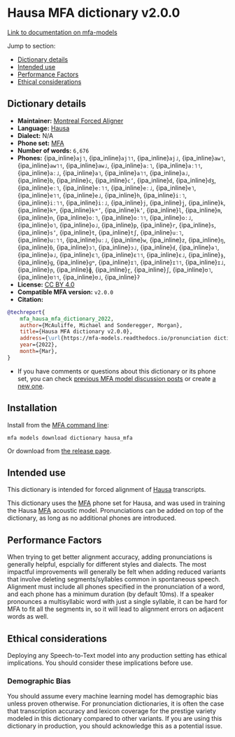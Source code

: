 
# Hausa MFA dictionary v2.0.0

[Link to documentation on mfa-models](https://mfa-models.readthedocs.io/en/main/dictionary/hausa_mfa.html)

Jump to section:

- [Dictionary details](#dictionary-details)
- [Intended use](#intended-use)
- [Performance Factors](#performance-factors)
- [Ethical considerations](#ethical-considerations)

## Dictionary details

- **Maintainer:** [Montreal Forced Aligner](https://montreal-forced-aligner.readthedocs.io/)
- **Language:** [Hausa](https://en.wikipedia.org/wiki/Hausa_language)
- **Dialect:** N/A
- **Phone set:** [MFA](https://mfa-models.readthedocs.io/en/refactor/mfa_phone_set.html#hausa)
- **Number of words:** `6,676`
- **Phones:** {ipa_inline}`aj˥`, {ipa_inline}`aj˥˦`, {ipa_inline}`aj˩`, {ipa_inline}`aw˥`, {ipa_inline}`aw˥˦`, {ipa_inline}`aw˩`, {ipa_inline}`aː˥`, {ipa_inline}`aː˥˦`, {ipa_inline}`aː˩`, {ipa_inline}`a˥`, {ipa_inline}`a˥˦`, {ipa_inline}`a˩`, {ipa_inline}`b`, {ipa_inline}`c`, {ipa_inline}`cʼ`, {ipa_inline}`d`, {ipa_inline}`dʒ`, {ipa_inline}`eː˥`, {ipa_inline}`eː˥˦`, {ipa_inline}`eː˩`, {ipa_inline}`e˥`, {ipa_inline}`e˥˦`, {ipa_inline}`e˩`, {ipa_inline}`h`, {ipa_inline}`iː˥`, {ipa_inline}`iː˥˦`, {ipa_inline}`iː˩`, {ipa_inline}`j`, {ipa_inline}`j̰`, {ipa_inline}`k`, {ipa_inline}`kʷ`, {ipa_inline}`kʷʼ`, {ipa_inline}`kʼ`, {ipa_inline}`l`, {ipa_inline}`m`, {ipa_inline}`n`, {ipa_inline}`oː˥`, {ipa_inline}`oː˥˦`, {ipa_inline}`oː˩`, {ipa_inline}`o˥`, {ipa_inline}`o˩`, {ipa_inline}`p`, {ipa_inline}`r`, {ipa_inline}`s`, {ipa_inline}`sʼ`, {ipa_inline}`t`, {ipa_inline}`tʃ`, {ipa_inline}`uː˥`, {ipa_inline}`uː˥˦`, {ipa_inline}`uː˩`, {ipa_inline}`w`, {ipa_inline}`z`, {ipa_inline}`ŋ`, {ipa_inline}`ɓ`, {ipa_inline}`ɔ˥`, {ipa_inline}`ɔ˩`, {ipa_inline}`ɗ`, {ipa_inline}`ə˥`, {ipa_inline}`ə˩`, {ipa_inline}`ɛ˥`, {ipa_inline}`ɛ˥˦`, {ipa_inline}`ɛ˩`, {ipa_inline}`ɟ`, {ipa_inline}`ɡ`, {ipa_inline}`ɡʷ`, {ipa_inline}`ɪ˥`, {ipa_inline}`ɪ˥˦`, {ipa_inline}`ɪ˩`, {ipa_inline}`ɲ`, {ipa_inline}`ɸ`, {ipa_inline}`ɽ`, {ipa_inline}`ʃ`, {ipa_inline}`ʊ˥`, {ipa_inline}`ʊ˥˦`, {ipa_inline}`ʊ˩`, {ipa_inline}`ʔ`
- **License:** [CC BY 4.0](https://github.com/MontrealCorpusTools/mfa-models/tree/main/dictionary/hausa/MFA/v2.0.0/LICENSE)
- **Compatible MFA version:** `v2.0.0`
- **Citation:**

```bibtex
@techreport{
	mfa_hausa_mfa_dictionary_2022,
	author={McAuliffe, Michael and Sonderegger, Morgan},
	title={Hausa MFA dictionary v2.0.0},
	address={\url{https://mfa-models.readthedocs.io/pronunciation dictionary/Hausa/Hausa MFA dictionary v2_0_0.html}},
	year={2022},
	month={Mar},
}
```

- If you have comments or questions about this dictionary or its phone set, you can check [previous MFA model discussion posts](https://github.com/MontrealCorpusTools/mfa-models/discussions?discussions_q=Hausa+MFA+dictionary+v2.0.0) or create [a new one](https://github.com/MontrealCorpusTools/mfa-models/discussions/new).

## Installation

Install from the [MFA command line](https://montreal-forced-aligner.readthedocs.io/en/latest/user_guide/models/index.html):

```
mfa models download dictionary hausa_mfa
```

Or download from [the release page](https://github.com/MontrealCorpusTools/mfa-models/releases/tag/dictionary-hausa_mfa-v2.0.0).

## Intended use

This dictionary is intended for forced alignment of [Hausa](https://en.wikipedia.org/wiki/Hausa_language) transcripts.

This dictionary uses the [MFA](https://mfa-models.readthedocs.io/en/refactor/mfa_phone_set.html#hausa) phone set for Hausa, and was used in training the Hausa [MFA](https://mfa-models.readthedocs.io/en/refactor/mfa_phone_set.html#hausa) acoustic model.
Pronunciations can be added on top of the dictionary, as long as no additional phones are introduced.

## Performance Factors

When trying to get better alignment accuracy, adding pronunciations is generally helpful, espcially for different styles and dialects.
The most impactful improvements will generally be felt when adding reduced variants that
involve deleting segments/syllables common in spontaneous speech.  Alignment must include all phones specified in the pronunciation of a word, and each phone has
a minimum duration (by default 10ms). If a speaker pronounces a multisyllabic word with just a single syllable, it can be hard for MFA to fit all the segments in,
so it will lead to alignment errors on adjacent words as well.

## Ethical considerations

Deploying any Speech-to-Text model into any production setting has ethical implications. You should consider these implications before use.

### Demographic Bias

You should assume every machine learning model has demographic bias unless proven otherwise.
For pronunciation dictionaries, it is often the case that transcription accuracy and lexicon coverage for the prestige variety modeled in this dictionary compared to other variants.
If you are using this dictionary in production, you should acknowledge this as a potential issue.
